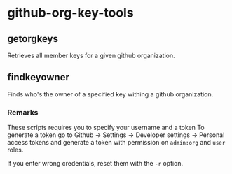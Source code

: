 # github-org-key-tools


## getorgkeys

Retrieves all member keys for a given github organization.


## findkeyowner

Finds who's the owner of a specified key withing a github organization.

### Remarks

These scripts requires you to specify your username and a token
To generate a token go to Github -> Settings -> Developer settings -> Personal access tokens and generate a token with permission on `admin:org` and `user` roles.

If you enter wrong credentials, reset them with the `-r` option.

